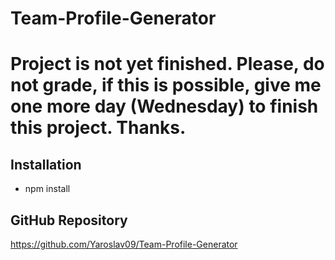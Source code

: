 # Team-Profile-Generator

# Project is not yet finished. Please, do not grade, if this is possible, give me one more day (Wednesday) to finish this project. Thanks.

## Installation 
* npm install

## GitHub Repository
https://github.com/Yaroslav09/Team-Profile-Generator
